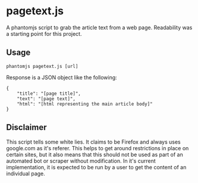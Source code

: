 pagetext.js
===========

A phantomjs script to grab the article text from a web page. Readability was a starting point for this project.

Usage
-----

`phantomjs pagetext.js [url]`

Response is a JSON object like the following:

    {
        "title": "[page title]",
        "text": "[page text]",
        "html": "[html representing the main article body]"
    }
    
Disclaimer
----------

This script tells some white lies. It claims to be Firefox and always uses google.com as it's referer. This helps to get around restrictions in place on certain sites, but it also means that this should not be used as part of an automated bot or scraper without modification. In it's current implementation, it is expected to be run by a user to get the content of an individual page.